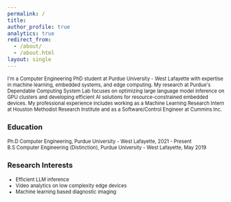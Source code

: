 ```yaml
---
permalink: /
title:
author_profile: true
analytics: true
redirect_from: 
  - /about/
  - /about.html
layout: single
---
```


<span style="font-size: 0.8em;">I'm a Computer Engineering PhD student at Purdue University - West Lafayette with expertise in machine learning, embedded systems, and edge computing. My research at Purdue's Dependable Computing System Lab focuses on optimizing large language model inference on GPU clusters and developing efficient AI solutions for resource-constrained embedded devices.
My professional experience includes working as a Machine Learning Research Intern at Houston Methodist Research Institute and as a Software/Control Engineer at Cummins Inc.</span><br>

### Education
<span style="font-size: 0.8em;">Ph.D Computer Engineering, Purdue University - West Lafayette, 2021 - Present
</span><br>
<span style="font-size: 0.8em;">B.S Computer Engineering (Distinction), Purdue University - West Lafayette, May 2019
</span><br>

### Research Interests
<ul style="font-size: 0.8em;">
  <li>Efficient LLM inference</li>
  <li>Video analytics on low complexity edge devices</li>
  <li>Machine learning based diagnostic imaging</li>
</ul>
